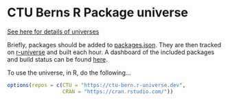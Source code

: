 # CTU Berns R Package universe

[See here for details of universes](https://ropensci.org/blog/2021/06/22/setup-runiverse/)

Briefly, packages should be added to [packages.json](packages.json). They are then tracked on [r-universe](https://github.com/r-universe/ctu-bern) and built each hour. A dashboard of the included packages and build status can be found [here](https://ctu-bern.r-universe.dev/ui#builds).

To use the universe, in R, do the following...

```r
options(repos = c(CTU = "https://ctu-bern.r-universe.dev",
                  CRAN = "https://cran.rstudio.com/"))
```

